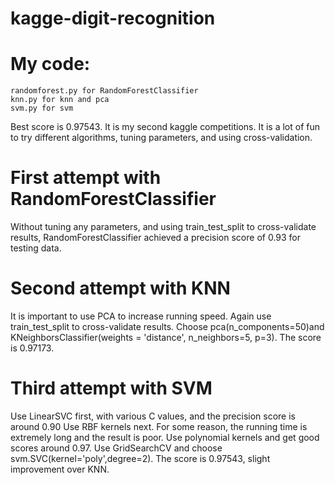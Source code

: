 # kagge-digit-recognition

# My code:

	randomforest.py for RandomForestClassifier
	knn.py for knn and pca
	svm.py for svm
Best score is 0.97543.
It is my second kaggle competitions. It is a lot of fun to try different algorithms, tuning parameters, and using cross-validation.

# First attempt with RandomForestClassifier

Without tuning any parameters, and using train_test_split to cross-validate results, RandomForestClassifier achieved a precision score of 0.93 for testing data.

# Second attempt with KNN

It is important to use PCA to increase running speed. Again use train_test_split to cross-validate results. Choose pca(n_components=50)and KNeighborsClassifier(weights = 'distance', n_neighbors=5, p=3). The score is 0.97173.

# Third attempt with SVM

Use LinearSVC first, with various C values, and the precision score is around 0.90
Use RBF kernels next. For some reason, the running time is extremely long and the result is poor.
Use polynomial kernels and get good scores around 0.97. Use GridSearchCV and choose 
svm.SVC(kernel='poly',degree=2). The score is 0.97543, slight improvement over KNN.
